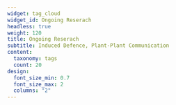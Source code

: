 ```yaml
---
widget: tag_cloud
widget_id: Ongoing Reserach
headless: true
weight: 120
title: Ongoing Reserach
subtitle: Induced Defence, Plant-Plant Communication
content:
  taxonomy: tags
  count: 20
design:
  font_size_min: 0.7
  font_size_max: 2
  columns: "2"
---
```

